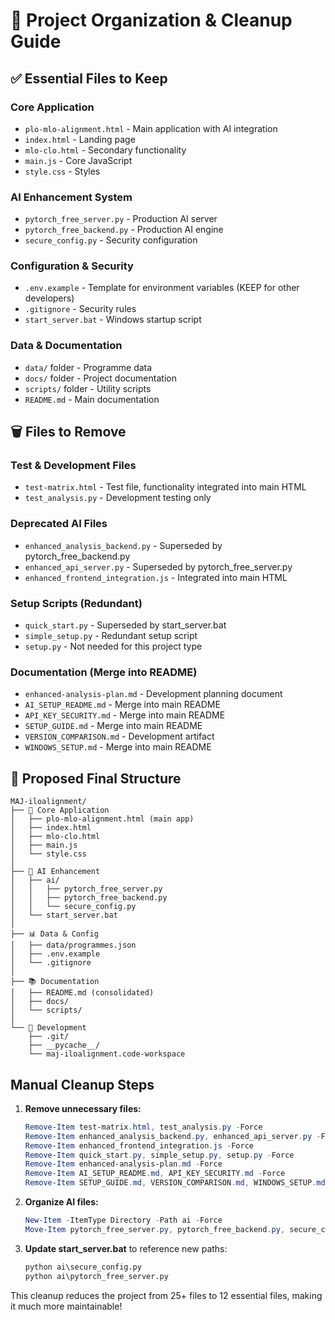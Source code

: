 # 📁 Project Organization & Cleanup Guide

## ✅ Essential Files to Keep

### Core Application
- `plo-mlo-alignment.html` - Main application with AI integration
- `index.html` - Landing page
- `mlo-clo.html` - Secondary functionality
- `main.js` - Core JavaScript
- `style.css` - Styles

### AI Enhancement System
- `pytorch_free_server.py` - Production AI server
- `pytorch_free_backend.py` - Production AI engine  
- `secure_config.py` - Security configuration

### Configuration & Security
- `.env.example` - Template for environment variables (KEEP for other developers)
- `.gitignore` - Security rules
- `start_server.bat` - Windows startup script

### Data & Documentation
- `data/` folder - Programme data
- `docs/` folder - Project documentation
- `scripts/` folder - Utility scripts
- `README.md` - Main documentation

## 🗑️ Files to Remove

### Test & Development Files
- `test-matrix.html` - Test file, functionality integrated into main HTML
- `test_analysis.py` - Development testing only

### Deprecated AI Files  
- `enhanced_analysis_backend.py` - Superseded by pytorch_free_backend.py
- `enhanced_api_server.py` - Superseded by pytorch_free_server.py
- `enhanced_frontend_integration.js` - Integrated into main HTML

### Setup Scripts (Redundant)
- `quick_start.py` - Superseded by start_server.bat
- `simple_setup.py` - Redundant setup script
- `setup.py` - Not needed for this project type

### Documentation (Merge into README)
- `enhanced-analysis-plan.md` - Development planning document
- `AI_SETUP_README.md` - Merge into main README
- `API_KEY_SECURITY.md` - Merge into main README  
- `SETUP_GUIDE.md` - Merge into main README
- `VERSION_COMPARISON.md` - Development artifact
- `WINDOWS_SETUP.md` - Merge into main README

## 📁 Proposed Final Structure

```
MAJ-iloalignment/
├── 📄 Core Application
│   ├── plo-mlo-alignment.html (main app)
│   ├── index.html
│   ├── mlo-clo.html  
│   ├── main.js
│   └── style.css
│
├── 🤖 AI Enhancement  
│   ├── ai/
│   │   ├── pytorch_free_server.py
│   │   ├── pytorch_free_backend.py
│   │   └── secure_config.py
│   └── start_server.bat
│
├── 📊 Data & Config
│   ├── data/programmes.json
│   ├── .env.example
│   └── .gitignore
│
├── 📚 Documentation
│   ├── README.md (consolidated)
│   ├── docs/
│   └── scripts/
│
└── 🔧 Development
    ├── .git/
    ├── __pycache__/
    └── maj-iloalignment.code-workspace
```

## Manual Cleanup Steps

1. **Remove unnecessary files:**
   ```powershell
   Remove-Item test-matrix.html, test_analysis.py -Force
   Remove-Item enhanced_analysis_backend.py, enhanced_api_server.py -Force  
   Remove-Item enhanced_frontend_integration.js -Force
   Remove-Item quick_start.py, simple_setup.py, setup.py -Force
   Remove-Item enhanced-analysis-plan.md -Force
   Remove-Item AI_SETUP_README.md, API_KEY_SECURITY.md -Force
   Remove-Item SETUP_GUIDE.md, VERSION_COMPARISON.md, WINDOWS_SETUP.md -Force
   ```

2. **Organize AI files:**
   ```powershell
   New-Item -ItemType Directory -Path ai -Force
   Move-Item pytorch_free_server.py, pytorch_free_backend.py, secure_config.py ai/
   ```

3. **Update start_server.bat** to reference new paths:
   ```bat
   python ai\secure_config.py
   python ai\pytorch_free_server.py
   ```

This cleanup reduces the project from 25+ files to 12 essential files, making it much more maintainable!
